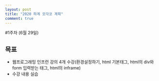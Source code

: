 ```yaml
---
layout: post
title: "2020 하계 모각코 계획"
comment: true
---
```


#1주차 (6월 29일)

## 목표
 * 웹프로그래밍 인프런 강의 4개 수강(환경설정하기, html 기본태그, html의 div와 form 입력받는 태그, html의 inframe)
 * 수강 내용 실습
